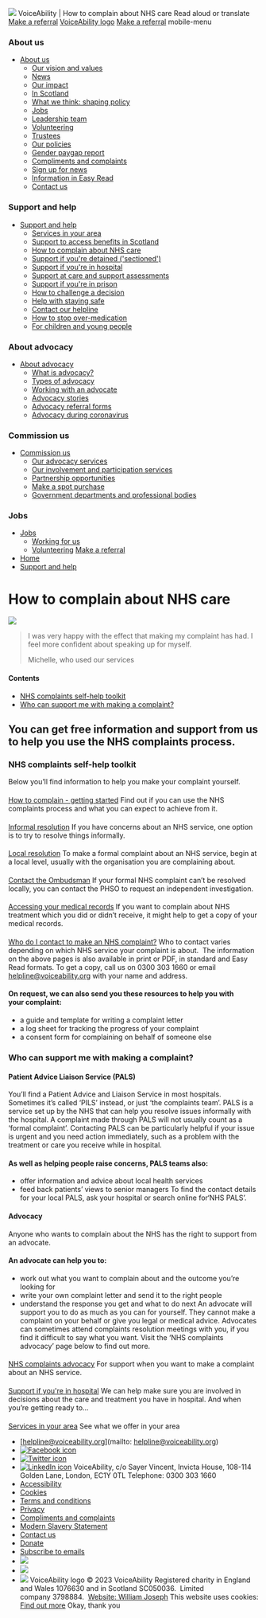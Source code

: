 
![](https://www.facebook.com/tr?id=524141672829988&ev=PageView&noscript=1)
VoiceAbility | How to complain about NHS care
Read aloud or translate
[Make a referral](/make-a-referral)
[VoiceAbility logo](https://www.voiceability.org/)
[Make a referral](/make-a-referral)
mobile-menu
### About us
* [About us](https://www.voiceability.org/about-us)
	+ [Our vision and values](https://www.voiceability.org/about-us/our-vision-and-values)
	+ [News](https://www.voiceability.org/about-us/news)
	+ [Our impact](https://www.voiceability.org/about-us/our-impact)
	+ [In Scotland](https://www.voiceability.org/about-us/in-scotland)
	+ [What we think: shaping policy](https://www.voiceability.org/about-us/what-we-think-influencing-policy)
	+ [Jobs](https://www.voiceability.org/about-us/jobs)
	+ [Leadership team](https://www.voiceability.org/about-us/leadership-team)
	+ [Volunteering](https://www.voiceability.org/about-us/volunteering-opportunities)
	+ [Trustees](https://www.voiceability.org/about-us/trustees)
	+ [Our policies](https://www.voiceability.org/about-us/our-policies)
	+ [Gender paygap report](https://www.voiceability.org/about-us/gender-paygap-report)
	+ [Compliments and complaints](https://www.voiceability.org/about-us/compliments-and-complaints)
	+ [Sign up for news](https://www.voiceability.org/about-us/sign-up-for-news)
	+ [Information in Easy Read](https://www.voiceability.org/about-us/information-in-easy-read)
	+ [Contact us](https://www.voiceability.org/about-us/contact-us)
### Support and help
* [Support and help](https://www.voiceability.org/support-and-help)
	+ [Services in your area](https://www.voiceability.org/support-and-help/services-in-your-area)
	+ [Support to access benefits in Scotland](https://www.voiceability.org/support-and-help/support-to-access-benefits-in-scotland)
	+ [How to complain about NHS care](https://www.voiceability.org/support-and-help/making-a-complaint-about-your-care)
	+ [Support if you're detained ('sectioned')](https://www.voiceability.org/support-and-help/detained-under-the-mental-health-act-sectioned)
	+ [Support if you're in hospital](https://www.voiceability.org/support-and-help/in-hospital)
	+ [Support at care and support assessments](https://www.voiceability.org/support-and-help/involving-an-advocate-at-care-and-support-assessments)
	+ [Support if you're in prison](https://www.voiceability.org/support-and-help/in-prison)
	+ [How to challenge a decision](https://www.voiceability.org/support-and-help/challenge-a-decision)
	+ [Help with staying safe](https://www.voiceability.org/support-and-help/stay-safe)
	+ [Contact our helpline](https://www.voiceability.org/support-and-help/contact-the-helpline)
	+ [How to stop over-medication](https://www.voiceability.org/support-and-help/how-to-stop-over-medication)
	+ [For children and young people](https://www.voiceability.org/support-and-help/for-children-and-young-people-1)
### About advocacy
* [About advocacy](https://www.voiceability.org/about-advocacy)
	+ [What is advocacy?](https://www.voiceability.org/about-advocacy/what-is-advocacy)
	+ [Types of advocacy](https://www.voiceability.org/about-advocacy/types-of-advocacy)
	+ [Working with an advocate](https://www.voiceability.org/about-advocacy/working-with-an-advocate)
	+ [Advocacy stories](https://www.voiceability.org/about-advocacy/advocacy-stories)
	+ [Advocacy referral forms](https://www.voiceability.org/about-advocacy/advocacy-referral-forms)
	+ [Advocacy during coronavirus](https://www.voiceability.org/about-advocacy/advocacy-during-coronavirus-1)
### Commission us
* [Commission us](https://www.voiceability.org/commission-us)
	+ [Our advocacy services](https://www.voiceability.org/commission-us/buy-our-advocacy-services)
	+ [Our involvement and participation services](https://www.voiceability.org/commission-us/buy-our-involvement-and-participation-services)
	+ [Partnership opportunities](https://www.voiceability.org/commission-us/partnership-opportunities)
	+ [Make a spot purchase](https://www.voiceability.org/commission-us/make-a-spot-purchase)
	+ [Government departments and professional bodies](https://www.voiceability.org/commission-us/government-departments-and-professional-bodies-1)
### Jobs
* [Jobs](https://www.voiceability.org/jobs)
	+ [Working for us](https://www.voiceability.org/jobs/working-for-us)
	+ [Volunteering](https://www.voiceability.org/jobs/volunteering)
[Make a referral](/make-a-referral)
* [Home](https://www.voiceability.org/)
* [Support and help](https://www.voiceability.org/support-and-help)
# How to complain about NHS care
![](https://www.voiceability.org/assets/hero-images/_780x780_crop_center-center_80_none/hero-making-complaints.png)
> 
> I was very happy with the effect that making my complaint has had. I feel more confident about speaking up for myself.
> 
> 
> Michelle, who used our services
> 
#### Contents
* [NHS complaints self-help toolkit](#nhs-complaints-self-help-toolk)
* [Who can support me with making a complaint?](#who-can-support-me-with-making)
## You can get free information and support from us to help you use the NHS complaints process.
### NHS complaints self-help toolkit
Below you’ll find information to help you make your complaint yourself.
#### 
[How to complain - getting started](https://www.voiceability.org/support-and-help/making-a-complaint-about-your-care/how-to-complain-getting-started)
Find out if you can use the NHS complaints process and what you can expect to achieve from it. 
#### 
[Informal resolution](https://www.voiceability.org/support-and-help/making-a-complaint-about-your-care/stage-1-informal-resolution)
If you have concerns about an NHS service, one option is to try to resolve things informally. 
#### 
[Local resolution](https://www.voiceability.org/support-and-help/making-a-complaint-about-your-care/stage-2-local-resolution)
To make a formal complaint about an NHS service, begin at a local level, usually with the organisation you are complaining about. 
#### 
[Contact the Ombudsman](https://www.voiceability.org/support-and-help/making-a-complaint-about-your-care/stage-4-contact-the-ombudsman)
If your formal NHS complaint can’t be resolved locally, you can contact the PHSO to request an independent investigation. 
#### 
[Accessing your medical records](https://www.voiceability.org/support-and-help/making-a-complaint-about-your-care/accessing-your-medical-records)
If you want to complain about NHS treatment which you did or didn’t receive, it might help to get a copy of your medical records. 
#### 
[Who do I contact to make an NHS complaint?](https://www.voiceability.org/support-and-help/making-a-complaint-about-your-care/who-do-i-contact-to-make-my-complaint)
Who to contact varies depending on which NHS service your complaint is about. 
The information on the above pages is also available in print or PDF, in standard and Easy Read formats. To get a copy, call us on 0300 303 1660 or email [helpline@voiceability.org](mailto:helpline@voiceability.org) with your name and address.
#### On request, we can also send you these resources to help you with your complaint:
* a guide and template for writing a complaint letter
* a log sheet for tracking the progress of your complaint
* a consent form for complaining on behalf of someone else
### Who can support me with making a complaint?
#### Patient Advice Liaison Service (PALS)
You’ll find a Patient Advice and Liaison Service in most hospitals. Sometimes it’s called ​‘PILS’ instead, or just ​‘the complaints team’. PALS is a service set up by the NHS that can help you resolve issues informally with the hospital. A complaint made through PALS will not usually count as a ​‘formal complaint’.
Contacting PALS can be particularly helpful if your issue is urgent and you need action immediately, such as a problem with the treatment or care you receive while in hospital. 
#### As well as helping people raise concerns, PALS teams also:
* offer information and advice about local health services
* feed back patients’ views to senior managers
To find the contact details for your local PALS, ask your hospital or search online for ​‘NHS PALS’.
#### Advocacy
Anyone who wants to complain about the NHS has the right to support from an advocate. 
#### An advocate can help you to:
* work out what you want to complain about and the outcome you’re looking for
* write your own complaint letter and send it to the right people
* understand the response you get and what to do next
An advocate will support you to do as much as you can for yourself. They cannot make a complaint on your behalf or give you legal or medical advice. Advocates can sometimes attend complaints resolution meetings with you, if you find it difficult to say what you want. Visit the ​‘NHS complaints advocacy’ page below to find out more.
#### 
[NHS complaints advocacy](https://www.voiceability.org/about-advocacy/types-of-advocacy/nhs-complaints-advocacy)
For support when you want to make a complaint about an NHS service. 
#### 
[Support if you're in hospital](https://www.voiceability.org/support-and-help/in-hospital)
We can help make sure you are involved in decisions about the care and treatment you have in hospital. ﻿And when you’re getting ready to… 
#### 
[Services in your area](https://www.voiceability.org/support-and-help/services-in-your-area)
See what we offer in your area 
* [helpline@voiceability.org](mailto: helpline@voiceability.org)
* [![Facebook icon](https://www.voiceability.org/assets/icon-images/icon-facebook-offWhite.png)](https://www.facebook.com/VoiceAbilityAdvocacy/)
* [![Twitter icon](https://www.voiceability.org/assets/icon-images/icon-twitter-offWhite.png)](https://twitter.com/voiceability)
* [![LinkedIn icon](https://www.voiceability.org/assets/icon-images/icon-linkedIn-offWhite.png)](https://www.linkedin.com/company/voiceability)
VoiceAbility, c/​o Sayer Vincent, Invicta House, 108-114 Golden Lane, London, EC1Y 0TL
Telephone: 0300 303 1660 
* [Accessibility](https://www.voiceability.org/about-us/our-policies/accessibility)
* [Cookies](https://www.voiceability.org/about-us/our-policies/cookies)
* [Terms and conditions](https://www.voiceability.org/about-us/our-policies/terms)
* [Privacy](https://www.voiceability.org/about-us/our-policies/privacy)
* [Compliments and complaints](https://www.voiceability.org/about-us/compliments-and-complaints)
* [Modern Slavery Statement](https://www.voiceability.org/about-us/our-policies/modern-slavery-statement)
* [Contact us](https://www.voiceability.org/about-us/contact-us)
* [Donate](https://www.voiceability.org/about-us/contact-us)
* [Subscribe to emails](https://www.voiceability.org/about-us/sign-up-for-news)
* ![](https://www.voiceability.org/assets/logos/_300x300_fit_center-center_80_none/logo-FR-Fundraising.png)
* [![](https://www.voiceability.org/assets/logos/_300x300_fit_center-center_80_none/logo-HLP.png)](https://helplines.org/services/quality-standard/)
* [![](https://www.voiceability.org/assets/logos/_300x300_fit_center-center_80_none/logo-QPM-AWARD.png)](https://qualityadvocacy.org.uk/home/introducing-the-advocacy-quality-performance-mark/)
VoiceAbility logo
© 2023 VoiceAbility
 Registered charity in England and Wales 1076630 and in Scotland SC050036. 
 Limited company 3798884. 
[Website: William Joseph](https://www.williamjoseph.co.uk/)
 This website uses cookies:
 [Find out more](https://www.voiceability.org/about-us/our-policies/cookies)
Okay, thank you
